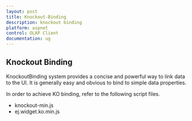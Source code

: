 ```yaml
---
layout: post
title: Knockout-Binding
description: knockout binding
platform: aspnet
control: OLAP Client
documentation: ug
---
```


## Knockout Binding

KnockoutBinding system provides a concise and powerful way to link data to the UI. It is generally easy and obvious to bind to simple data properties.

In order to achieve KO binding, refer to the following script files.

* knockout-min.js
* ej.widget.ko.min.js



